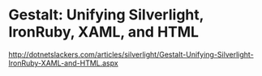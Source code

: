 <!--
id: 465640799
link: http://kevinisom.info/post/465640799/gestalt-unifying-silverlight-ironruby-xaml-and-html
slug: gestalt-unifying-silverlight-ironruby-xaml-and-html
date: Tue Mar 23 2010 02:44:54 GMT+1300 (NZDT)
raw: {"blog_name":"kevinisom","id":465640799,"post_url":"http://kevinisom.info/post/465640799/gestalt-unifying-silverlight-ironruby-xaml-and-html","slug":"gestalt-unifying-silverlight-ironruby-xaml-and-html","type":"link","date":"2010-03-22 13:44:54 GMT","timestamp":1269265494,"state":"published","format":"html","reblog_key":"Vo85dmfk","tags":[],"short_url":"http://tmblr.co/Zw68YyRmHrV","highlighted":[],"feed_item":"http://dotnetslackers.com/articles/silverlight/Gestalt-Unifying-Silverlight-IronRuby-XAML-and-HTML.aspx","from_feed_id":"650234","note_count":0,"title":"Gestalt: Unifying Silverlight, IronRuby, XAML, and HTML","url":"http://dotnetslackers.com/articles/silverlight/Gestalt-Unifying-Silverlight-IronRuby-XAML-and-HTML.aspx","description":""}
publish: 2010-03-023
tags: 
title: Gestalt: Unifying Silverlight, IronRuby, XAML, and HTML
-->


Gestalt: Unifying Silverlight, IronRuby, XAML, and HTML
=======================================================

<http://dotnetslackers.com/articles/silverlight/Gestalt-Unifying-Silverlight-IronRuby-XAML-and-HTML.aspx>

